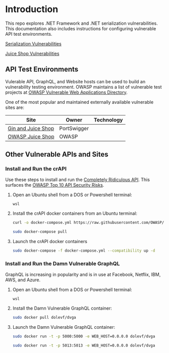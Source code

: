 # Introduction

This repo explores .NET Framework and .NET serialization vulnerabilities. This documentation also includes instructions for configuring vulnerable API test environments.

[Serialization Vulnerabilities](serialization/serialization.md)

[Juice Shop Vulnerabilities](JuiceShop/JuiceShop.md)

## API Test Environments

Vulerable API, GraphQL, and Website hosts can be used to build an vulnerability testing environment. OWASP maintains a list of vulnerable test projects at [OWASP Vulnerable Web Applications Directory](https://owasp.org/www-project-vulnerable-web-applications-directory/).

One of the most popular and maintained externally available vulnerable sites are:

| Site   |  Owner | Technology |
| -------- | ------- | ------- | 
| [Gin and Juice Shop](https://ginandjuice.shop/)  | PortSwigger  | 
| [OWASP Juice Shop](https://juice-shop.herokuapp.com/#/)  | OWASP  |

## Other Vulnerable APIs and Sites

### Install and Run the crAPI

Use these steps to install and run the [Completely Ridiculous API](https://github.com/OWASP/crAPI). This surfaces the [OWASP Top 10 API Security Risks](https://owasp.org/API-Security/editions/2023/en/0x11-t10/).  

1. Open an Ubuntu shell from a DOS or Powershell terminal:
    ```
    wsl
    ```
1. Install the crAPI docker containers from an Ubuntu terminal: 
    ``` bash
    curl -o docker-compose.yml https://raw.githubusercontent.com/OWASP/crAPI/main/deploy/docker/docker-compose.yml

    sudo docker-compose pull
    ```
1. Launch the crAPI docker containers
    ``` bash
    sudo docker-compose -f docker-compose.yml --compatibility up -d
    ```
### Install and Run the Damn Vulnerable GraphQL

GraphQL is increasing in popularity and is in use at Facebook, Netflix, IBM, AWS, and Azure. 

1. Open an Ubuntu shell from a DOS or Powershell terminal:
    ```
    wsl
    ```
1. Install the Damn Vulnerable GraphQL container:
    ``` bash
    sudo docker pull dolevf/dvga
    ```
1. Launch the Damn Vulnerable GraphQL container:
    ``` bash
    sudo docker run -t -p 5000:5000 -e WEB_HOST=0.0.0.0 dolevf/dvga

    sudo docker run -t -p 5013:5013 -e WEB_HOST=0.0.0.0 dolevf/dvga
    ```